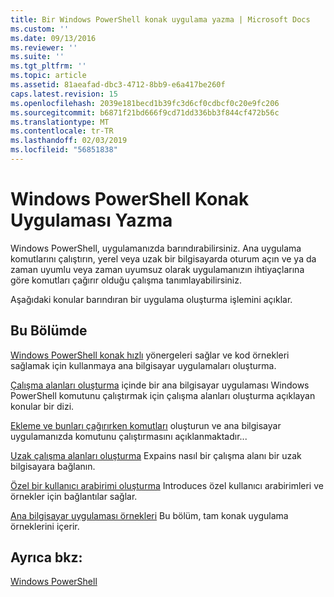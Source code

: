 ```yaml
---
title: Bir Windows PowerShell konak uygulama yazma | Microsoft Docs
ms.custom: ''
ms.date: 09/13/2016
ms.reviewer: ''
ms.suite: ''
ms.tgt_pltfrm: ''
ms.topic: article
ms.assetid: 81aeafad-dbc3-4712-8bb9-e6a417be260f
caps.latest.revision: 15
ms.openlocfilehash: 2039e181becd1b39fc3d6cf0cdbcf0c20e9fc206
ms.sourcegitcommit: b6871f21bd666f9cd71dd336bb3f844cf472b56c
ms.translationtype: MT
ms.contentlocale: tr-TR
ms.lasthandoff: 02/03/2019
ms.locfileid: "56851838"
---
```

# <a name="writing-a-windows-powershell-host-application"></a>Windows PowerShell Konak Uygulaması Yazma

Windows PowerShell, uygulamanızda barındırabilirsiniz. Ana uygulama komutlarını çalıştırın, yerel veya uzak bir bilgisayarda oturum açın ve ya da zaman uyumlu veya zaman uyumsuz olarak uygulamanızın ihtiyaçlarına göre komutları çağırır olduğu çalışma tanımlayabilirsiniz.

Aşağıdaki konular barındıran bir uygulama oluşturma işlemini açıklar.

## <a name="in-this-section"></a>Bu Bölümde

[Windows PowerShell konak hızlı](./windows-powershell-host-quickstart.md) yönergeleri sağlar ve kod örnekleri sağlamak için kullanmaya ana bilgisayar uygulamaları oluşturma.

[Çalışma alanları oluşturma](./creating-runspaces.md) içinde bir ana bilgisayar uygulaması Windows PowerShell komutunu çalıştırmak için çalışma alanları oluşturma açıklayan konular bir dizi.

[Ekleme ve bunları çağırırken komutları](./adding-and-invoking-commands.md) oluşturun ve ana bilgisayar uygulamanızda komutunu çalıştırmasını açıklanmaktadır...

[Uzak çalışma alanları oluşturma](./creating-remote-runspaces.md) Expains nasıl bir çalışma alanı bir uzak bilgisayara bağlanın.

[Özel bir kullanıcı arabirimi oluşturma](./creating-a-custom-user-interface.md) Introduces özel kullanıcı arabirimleri ve örnekler için bağlantılar sağlar.

[Ana bilgisayar uygulaması örnekleri](./host-application-samples.md) Bu bölüm, tam konak uygulama örneklerini içerir.

## <a name="see-also"></a>Ayrıca bkz:

[Windows PowerShell](http://msdn.microsoft.com/en-us/b41a2af3-aec1-402d-8e18-c2c26be461ff)